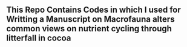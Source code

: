 ## This Repo Contains Codes in which I used for Writting a Manuscript on Macrofauna alters common views on nutrient cycling through litterfall in cocoa

